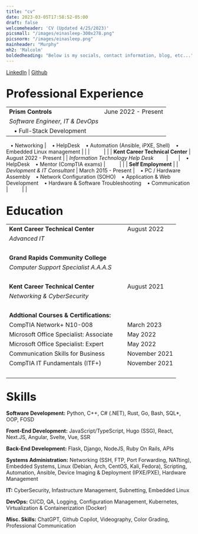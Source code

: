 ```yaml
---
title: "cv"
date: 2023-03-05T17:58:52-05:00
draft: false
welcomeheader: 'CV (Updated 4/25/2023)'
picsmall: "/images/einasleep-300x278.png"
picsnorm: "/images/einasleep.png"
mainheader: "Murphy"
mh2: 'Malcolm'
boldedheading: "Below is my socials, contact information, blog, etc..."
---
```

[LinkedIn](https://www.linkedin.com/in/murphymalcolm/)  | [Github](https://github.com/murphlmao)  
## <span style="font-size:1.5em; padding: px;">Professional Experience</span>                  
|                                       |                        |
| ------------------------------------- | ---------------------- |
| **Prism Controls**                    | June 2022 - Present    |
| *Software Engineer, IT & DevOps*                    |                        |
|  ‎ ‎  ‎  • Full-Stack Development 
   ‎ ‎  ‎  • Networking 
|  ‎ ‎  ‎  • HelpDesk 
   ‎ ‎  ‎  • Automation (Ansible, iPXE, Shell)
   ‎ ‎  ‎  • Embedded Linux management                |                        |
| ⠀⠀⠀                                   |                        |
| **Kent Career Technical Center**      | August 2022 - Present  |
| *Information Technology Help Desk*⠀⠀⠀ | ⠀⠀                     |
   ‎ ‎  ‎  • HelpDesk
   ‎ ‎  ‎  • Mentor (CompTIA exams)
| ⠀⠀⠀                                   |                        |
| **Self Employment**                   |
| *Devlopment & IT Consultant*          | March 2015 - Present |
‎ ‎  ‎  • PC / Hardware Assembly
‎ ‎  ‎  • Network Configuration (SOHO)
‎ ‎  ‎  • Application & Web Development
‎ ‎  ‎  • Hardware & Software Troubleshooting
‎ ‎  ‎  • Communication
| ⠀⠀⠀                                   |                        |

## <span style="font-size:1.5em;">Education</span>
|                                          |                |
| ---------------------------------------- | -------------- |
| **Kent Career Technical Center**                          | August 2022    |
| *Advanced IT*             |                |
| ⠀⠀⠀                                      |                |
| **Grand Rapids Community College**          |        | September 2021 |
| *Computer Support Specialist A.A.A.S*         |                |
| ⠀⠀⠀                                      |                |
| **Kent Career Technical Center**           | August 2021    |
| *Networking & CyberSecurity*             |                |
| ⠀⠀⠀                                      |                |
| **Addtional Courses & Certifications:**   |
| CompTIA Network+ N10-008⠀⠀⠀              | March 2023               |
| Microsoft Office Specialist: Associate⠀⠀ | May 2022       |
| Microsoft Office Specialist: Expert      | May 2022       |
| Communication Skills for Business        | November 2021  |
| CompTIA IT Fundamentals (ITF+)           | November 2021  |
| ⠀⠀⠀                                   |                        |
   

## <span style="font-size:1.5em; padding: px;">Skills</span>  
**Software Development:** Python, C++, C# (.NET), Rust, Go, Bash, SQL*, OOP, FOSD

**Front-End Development:** JavaScript/TypeScript, Hugo (SSG), React, Next.JS, Angular, Svelte, Vue, SSR       

**Back-End Development:** Flask, Django, NodeJS, Ruby On Rails, APIs      

**Systems Administration:** Networking (SSH, FTP, Port Forwarding, NATting), Embedded Systems, Linux (Debian, Arch, CentOS, Kali, Fedora), 
Scripting, Automation, Ansible, Device Imaging & Deployment (IPXE/PXE), Hardware Management

**IT:** CyberSecurity, Infastructure Management, Subnetting, Embedded Linux

**DevOps:** CI/CD, QA, Logging, Configuration Management, Kubernetes, Virtualization & Containerization (Docker)

**Misc. Skills:** ChatGPT, Github Copilot, Videography, Color Grading, Professional Communication 

